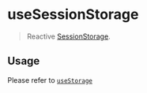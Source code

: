 # useSessionStorage

> Reactive [SessionStorage](https://developer.mozilla.org/en-US/docs/Web/API/Window/sessionStorage). 

## Usage

Please refer to [`useStorage`](/?path=/story/state-usestorage--demo-docs)
